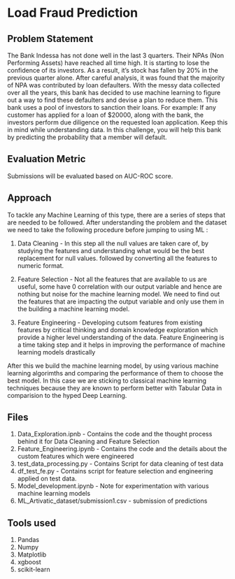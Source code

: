 # Load Fraud Prediction 

## Problem Statement 

The Bank Indessa has not done well in the last 3 quarters. Their NPAs (Non Performing Assets)
have reached all time high. It is starting to lose the confidence of its investors. As a result, it’s stock
has fallen by 20% in the previous quarter alone.
After careful analysis, it was found that the majority of NPA was contributed by loan defaulters. With
the messy data collected over all the years, this bank has decided to use machine learning to figure
out a way to find these defaulters and devise a plan to reduce them.
This bank uses a pool of investors to sanction their loans. For example: If any customer has applied
for a loan of $20000, along with the bank, the investors perform due diligence on the requested loan
application. Keep this in mind while understanding data.
In this challenge, you will help this bank by predicting the probability that a member will default.

## Evaluation Metric 

Submissions will be evaluated based on AUC-ROC score.

## Approach 

To tackle any Machine Learning of this type, there are a series of steps that are needed to be followed. After understanding the problem and the dataset we need to take the following procedure before jumping to using ML :

1. Data Cleaning - In this step all the null values are taken care of, by studying the features and understanding what would be the best replacement for null values. followed by converting all the features to numeric format. 

2. Feature Selection - Not all the features that are available to us are useful, some have 0 correlation with our output variable and hence are nothing but noise for the machine learning model. We need to find out the features that are impacting the output variable and only use them in the building a machine learning model. 

3. Feature Engineering - Developing cutsom features from existing features by critical thinking and domain knowledge exploration which provide a higher level understanding of the data. Feature Engineering is a time taking step and it helps in improving the performance of machine learning models drastically 


After this we build the machine learning model, by using various machine learning algorimths and comparing the performance of them to choose the best model. 
In this case we are sticking to classical machine learning techniques because they are known to perform better with Tabular Data in comparision to the hyped Deep Learning. 


## Files 
1. Data_Exploration.ipnb - Contains the code and the thought process behind it for Data Cleaning and Feature Selection 
2. Feature_Engineering.ipynb - Contains the code and the details about the custom features which were engineered 
3. test_data_processing.py - Contains Script for data cleaning of test data 
4. df_test_fe.py - Contains script for feature selection and engineering applied on test data. 
5. Model_development.ipynb - Note for experimentation with various machine learning models 
6. ML_Artivatic_dataset/submission1.csv - submission of predictions 

## Tools used 

1. Pandas 
2. Numpy
3. Matplotlib
4. xgboost
5. scikit-learn 

